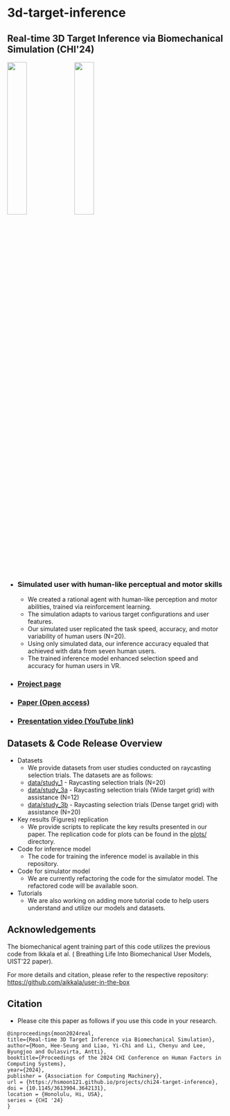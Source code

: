 # 3d-target-inference

## Real-time 3D Target Inference via Biomechanical Simulation (CHI'24)

<img src="figs/simul_dense.gif" width="30%"> <img src="figs/simul_wide.gif" width="30%">

- ### Simulated user with human-like perceptual and motor skills
  - We created a rational agent with human-like perception and motor abilities, trained via reinforcement learning.
  - The simulation adapts to various target configurations and user features.
  - Our simulated user replicated the task speed, accuracy, and motor variability of human users (N=20).
  - Using only simulated data, our inference accuracy equaled that achieved with data from seven human users.
  - The trained inference model enhanced selection speed and accuracy for human users in VR.
- ### [Project page](https://hsmoon121.github.io/projects/chi24-target-inference/index.html)
- ### [Paper (Open access)](https://dl.acm.org/doi/10.1145/3613904.3642131)
- ### [Presentation video (YouTube link)](https://youtu.be/AIL9BGkmlXA?si=sElVnOeKDMSfxG9L)

## Datasets & Code Release Overview

- Datasets
  - We provide datasets from user studies conducted on raycasting selection trials. The datasets are as follows:
  - [data/study_1](https://github.com/hsmoon121/amortized-inference-hci/blob/main/data/study_1) - Raycasting selection trials (N=20)
  - [data/study_3a](https://github.com/hsmoon121/amortized-inference-hci/blob/main/data/study_3a) - Raycasting selection trials (Wide target grid) with assistance (N=12)
  - [data/study_3b](https://github.com/hsmoon121/amortized-inference-hci/blob/main/data/study_3b) - Raycasting selection trials (Dense target grid) with assistance (N=20)
- Key results (Figures) replication
  - We provide scripts to replicate the key results presented in our paper. The replication code for plots can be found in the [plots/](https://github.com/hsmoon121/amortized-inference-hci/blob/main/plots) directory.
- Code for inference model
  - The code for training the inference model is available in this repository.
- Code for simulator model
  - We are currently refactoring the code for the simulator model. The refactored code will be available soon.
- Tutorials
  - We are also working on adding more tutorial code to help users understand and utilize our models and datasets.

## Acknowledgements

The biomechanical agent training part of this code utilizes the previous code from Ikkala et al. (
Breathing Life Into Biomechanical User Models, UIST'22 paper). 

For more details and citation, please refer to the respective repository: https://github.com/aikkala/user-in-the-box

## Citation

- Please cite this paper as follows if you use this code in your research.

```
@inproceedings{moon2024real,
title={Real-time 3D Target Inference via Biomechanical Simulation},
author={Moon, Hee-Seung and Liao, Yi-Chi and Li, Chenyu and Lee, Byungjoo and Oulasvirta, Antti},
booktitle={Proceedings of the 2024 CHI Conference on Human Factors in Computing Systems},
year={2024},
publisher = {Association for Computing Machinery},
url = {https://hsmoon121.github.io/projects/chi24-target-inference},
doi = {10.1145/3613904.3642131},
location = {Honolulu, Hi, USA},
series = {CHI '24}
}
```
